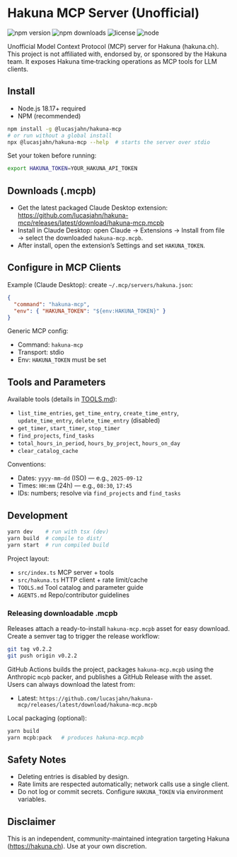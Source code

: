 # Hakuna MCP Server (Unofficial)

![npm version](https://img.shields.io/npm/v/%40lucasjahn%2Fhakuna-mcp)
![npm downloads](https://img.shields.io/npm/dm/%40lucasjahn%2Fhakuna-mcp)
![license](https://img.shields.io/npm/l/%40lucasjahn%2Fhakuna-mcp)
![node](https://img.shields.io/node/v/%40lucasjahn%2Fhakuna-mcp)

Unofficial Model Context Protocol (MCP) server for Hakuna (hakuna.ch). This project is not affiliated with, endorsed by, or sponsored by the Hakuna team. It exposes Hakuna time‑tracking operations as MCP tools for LLM clients.

## Install

- Node.js 18.17+ required
- NPM (recommended)

```bash
npm install -g @lucasjahn/hakuna-mcp
# or run without a global install
npx @lucasjahn/hakuna-mcp --help  # starts the server over stdio
```

Set your token before running:

```bash
export HAKUNA_TOKEN=YOUR_HAKUNA_API_TOKEN
```

## Downloads (.mcpb)

- Get the latest packaged Claude Desktop extension: https://github.com/lucasjahn/hakuna-mcp/releases/latest/download/hakuna-mcp.mcpb
- Install in Claude Desktop: open Claude → Extensions → Install from file → select the downloaded `hakuna-mcp.mcpb`.
- After install, open the extension’s Settings and set `HAKUNA_TOKEN`.

## Configure in MCP Clients

Example (Claude Desktop): create `~/.mcp/servers/hakuna.json`:

```json
{
  "command": "hakuna-mcp",
  "env": { "HAKUNA_TOKEN": "${env:HAKUNA_TOKEN}" }
}
```

Generic MCP config:

- Command: `hakuna-mcp`
- Transport: stdio
- Env: `HAKUNA_TOKEN` must be set

## Tools and Parameters

Available tools (details in [TOOLS.md](TOOLS.md)):
- `list_time_entries`, `get_time_entry`, `create_time_entry`, `update_time_entry`, `delete_time_entry` (disabled)
- `get_timer`, `start_timer`, `stop_timer`
- `find_projects`, `find_tasks`
- `total_hours_in_period`, `hours_by_project`, `hours_on_day`
- `clear_catalog_cache`

Conventions:

- Dates: `yyyy-mm-dd` (ISO) — e.g., `2025-09-12`
- Times: `HH:mm` (24h) — e.g., `08:30`, `17:45`
- IDs: numbers; resolve via `find_projects` and `find_tasks`

## Development

```bash
yarn dev    # run with tsx (dev)
yarn build  # compile to dist/
yarn start  # run compiled build
```

Project layout:

- `src/index.ts` MCP server + tools
- `src/hakuna.ts` HTTP client + rate limit/cache
- `TOOLS.md` Tool catalog and parameter guide
- `AGENTS.md` Repo/contributor guidelines

### Releasing downloadable .mcpb

Releases attach a ready-to-install `hakuna-mcp.mcpb` asset for easy download. Create a semver tag to trigger the release workflow:

```bash
git tag v0.2.2
git push origin v0.2.2
```

GitHub Actions builds the project, packages `hakuna-mcp.mcpb` using the Anthropic `mcpb` packer, and publishes a GitHub Release with the asset. Users can always download the latest from:

- Latest: `https://github.com/lucasjahn/hakuna-mcp/releases/latest/download/hakuna-mcp.mcpb`

Local packaging (optional):

```bash
yarn build
yarn mcpb:pack   # produces hakuna-mcp.mcpb
```

## Safety Notes

- Deleting entries is disabled by design.
- Rate limits are respected automatically; network calls use a single client.
- Do not log or commit secrets. Configure `HAKUNA_TOKEN` via environment variables.

## Disclaimer

This is an independent, community-maintained integration targeting Hakuna (https://hakuna.ch). Use at your own discretion.
